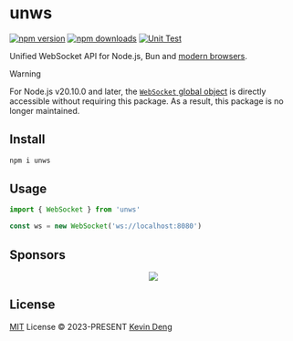 # unws

[![npm version][npm-version-src]][npm-version-href]
[![npm downloads][npm-downloads-src]][npm-downloads-href]
[![Unit Test][unit-test-src]][unit-test-href]

Unified WebSocket API for Node.js, Bun and [modern browsers](https://caniuse.com/websockets).

> [!WARNING]
> For Node.js v20.10.0 and later, the [`WebSocket` global object](https://nodejs.org/api/globals.html#class-websocket) is directly accessible without requiring this package. As a result, this package is no longer maintained.

## Install

```bash
npm i unws
```

## Usage

```ts
import { WebSocket } from 'unws'

const ws = new WebSocket('ws://localhost:8080')
```

## Sponsors

<p align="center">
  <a href="https://cdn.jsdelivr.net/gh/sxzz/sponsors/sponsors.svg">
    <img src='https://cdn.jsdelivr.net/gh/sxzz/sponsors/sponsors.svg'/>
  </a>
</p>

## License

[MIT](./LICENSE) License © 2023-PRESENT [Kevin Deng](https://github.com/sxzz)

<!-- Badges -->

[npm-version-src]: https://img.shields.io/npm/v/unws.svg
[npm-version-href]: https://npmjs.com/package/unws
[npm-downloads-src]: https://img.shields.io/npm/dm/unws
[npm-downloads-href]: https://www.npmcharts.com/compare/unws?interval=30
[unit-test-src]: https://github.com/sxzz/unws/actions/workflows/unit-test.yml/badge.svg
[unit-test-href]: https://github.com/sxzz/unws/actions/workflows/unit-test.yml
